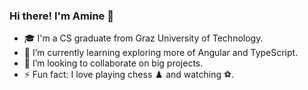 ### Hi there! I'm Amine 👋 
- 🎓 I'm a CS graduate from Graz University of Technology.
- 🌱 I’m currently learning exploring more of Angular and TypeScript.
- 👯 I’m looking to collaborate on big projects.
- ⚡ Fun fact: I love playing chess ♟️ and watching ⚽.
<!--
**MeeedAmine/MeeedAmine** is a ✨ _special_ ✨ repository because its `README.md` (this file) appears on your GitHub profile.

Here are some ideas to get you started:

- 🔭 I’m currently working on ...
- 🌱 I’m currently learning ...
- 👯 I’m looking to collaborate on ...
- 🤔 I’m looking for help with ...
- 💬 Ask me about ...
- 📫 How to reach me: ...
- 😄 Pronouns: ...
- ⚡ Fun fact: ...
-->
